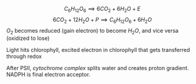 $$C_6H_{12}O_6\implies 6CO_2+6H_2O+E$$
$$6CO_2+12H_2O+P \implies C_6H_{12}O_6 + 6H_2O$$
$O_2$ becomes reduced (gain electron) to become $H_2O,$ and vice versa (oxidized to lose)

Light hits chlorophyll, excited electron in chlorophyll that gets transferred through redox

After PSII, *cytochrome complex* splits water and creates proton gradient. NADPH is final electron acceptor.